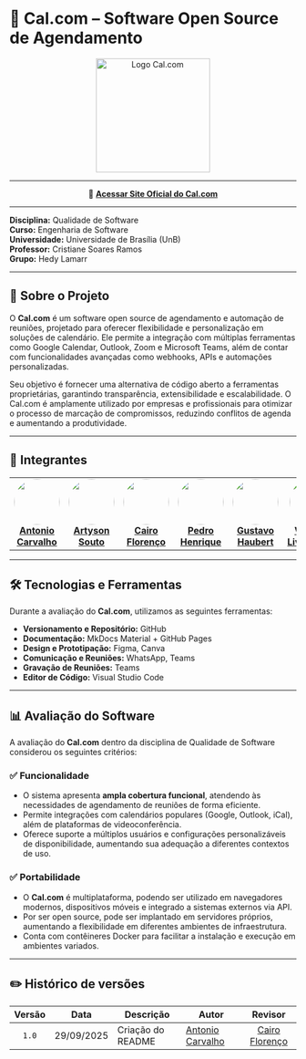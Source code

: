 # 📅 Cal.com – Software Open Source de Agendamento  

<p align="center">
  <img src="https://avatars.githubusercontent.com/u/79145102?s=200&v=4" alt="Logo Cal.com" width="200"/>
</p>

---

<p align="center">
  📖 <a href="https://cal.com" target="_blank"><b>Acessar Site Oficial do Cal.com</b></a>
</p>

---

**Disciplina:** Qualidade de Software  
**Curso:** Engenharia de Software  
**Universidade:** Universidade de Brasília (UnB)  
**Professor:** Cristiane Soares Ramos  
**Grupo:** Hedy Lamarr 

---

## 📌 Sobre o Projeto  

O **Cal.com** é um software open source de agendamento e automação de reuniões, projetado para oferecer flexibilidade e personalização em soluções de calendário. Ele permite a integração com múltiplas ferramentas como Google Calendar, Outlook, Zoom e Microsoft Teams, além de contar com funcionalidades avançadas como webhooks, APIs e automações personalizadas.  

Seu objetivo é fornecer uma alternativa de código aberto a ferramentas proprietárias, garantindo transparência, extensibilidade e escalabilidade. O Cal.com é amplamente utilizado por empresas e profissionais para otimizar o processo de marcação de compromissos, reduzindo conflitos de agenda e aumentando a produtividade.  

---

## 👥 Integrantes  

<p align="center"> 
  <table> 
    <tr> 
      <td align="center" width="150"> 
        <a href="https://github.com/antonioscarvalho"> 
          <img src="https://github.com/antonioscarvalho.png?size=140" width="80" style="border-radius:50%;" /> 
          <br/><b>Antonio Carvalho</b> 
        </a> 
      </td> 
      <td align="center" width="150"> 
        <a href="https://github.com/"> 
          <img src="https://github.com/Atyrson.png?size=140" width="80" style="border-radius:50%;" /> 
          <br/><b>Artyson Souto</b> 
        </a> 
      </td> 
      <td align="center" width="150"> 
        <a href="https://github.com/"> 
          <img src="https://github.com/CA1RO.png?size=140" width="80" style="border-radius:50%;" /> 
          <br/><b>Cairo Florenço</b> 
        </a> 
      </td> 
      <td align="center" width="150"> 
        <a href="https://github.com/"> 
          <img src="https://github.com/Stain19.png?size=140" width="80" style="border-radius:50%;" /> 
          <br/><b>Pedro Henrique</b> 
        </a> 
      </td> 
      <td align="center" width="150"> 
        <a href="https://github.com/"> 
          <img src="https://github.com/GustavoHaubert.png?size=140" width="80" style="border-radius:50%;" /> 
          <br/><b>Gustavo Haubert</b> 
        </a> 
      </td> 
      <td align="center" width="150"> 
        <a href="https://github.com/"> 
          <img src="https://github.com/vinialves2020.png?size=140" width="80" style="border-radius:50%;" /> 
          <br/><b>Vinícius Livramento</b> 
        </a> 
      </td> 
    </tr> 
  </table> 
</p>  

---

## 🛠️ Tecnologias e Ferramentas  

Durante a avaliação do **Cal.com**, utilizamos as seguintes ferramentas:  

- **Versionamento e Repositório:** GitHub  
- **Documentação:** MkDocs Material + GitHub Pages  
- **Design e Prototipação:** Figma, Canva  
- **Comunicação e Reuniões:** WhatsApp, Teams  
- **Gravação de Reuniões:** Teams  
- **Editor de Código:** Visual Studio Code  

---

## 📊 Avaliação do Software  

A avaliação do **Cal.com** dentro da disciplina de Qualidade de Software considerou os seguintes critérios:  

### ✅ Funcionalidade  
- O sistema apresenta **ampla cobertura funcional**, atendendo às necessidades de agendamento de reuniões de forma eficiente.  
- Permite integrações com calendários populares (Google, Outlook, iCal), além de plataformas de videoconferência.  
- Oferece suporte a múltiplos usuários e configurações personalizáveis de disponibilidade, aumentando sua adequação a diferentes contextos de uso.  

### ✅ Portabilidade  
- O **Cal.com** é multiplataforma, podendo ser utilizado em navegadores modernos, dispositivos móveis e integrado a sistemas externos via API.  
- Por ser open source, pode ser implantado em servidores próprios, aumentando a flexibilidade em diferentes ambientes de infraestrutura.  
- Conta com contêineres Docker para facilitar a instalação e execução em ambientes variados.  

---

## ✏️ Histórico de versões

|Versão|Data|Descrição|Autor|Revisor|
|:----:|----|---------|-----|:-------:|
|`1.0`|29/09/2025|Criação do README|[Antonio Carvalho](https://github.com/antonioscarvalho)|[Cairo Florenço](https://github.com/CA1RO)|
